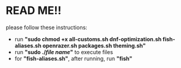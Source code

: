 # READ ME!!
please follow these instructions:
* run __"sudo chmod +x all-customs.sh dnf-optimization.sh fish-aliases.sh openrazer.sh packages.sh theming.sh"__
* run __"sudo ./*file name*"__ to execute files
* for __"fish-aliases.sh"__, after running, run __"fish"__
